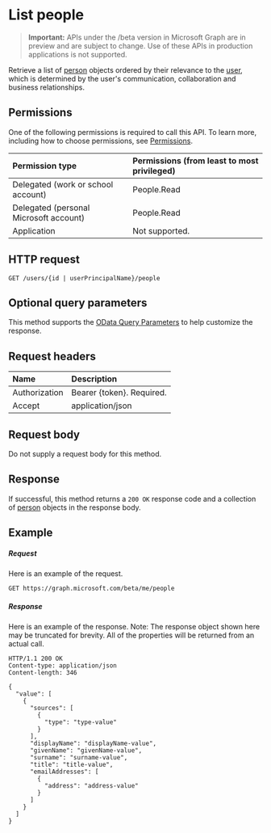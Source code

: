 # List people

> **Important:** APIs under the /beta version in Microsoft Graph are in preview and are subject to change. Use of these APIs in production applications is not supported.

Retrieve a list of [person](../resources/person.md) objects ordered by their relevance to the [user](../resources/user.md), which is determined by the user's communication, collaboration and business relationships.
## Permissions
One of the following permissions is required to call this API. To learn more, including how to choose permissions, see [Permissions](../../../concepts/permissions_reference.md).
 

|Permission type      | Permissions (from least to most privileged)              |
|:--------------------|:---------------------------------------------------------|
|Delegated (work or school account) | People.Read    |
|Delegated (personal Microsoft account) | People.Read    |
|Application | Not supported. |

## HTTP request
<!-- { "blockType": "ignored" } -->
```http
GET /users/{id | userPrincipalName}/people
```
## Optional query parameters
This method supports the [OData Query Parameters](http://developer.microsoft.com/en-us/graph/docs/overview/query_parameters) to help customize the response.


## Request headers
| Name      |Description|
|:----------|:----------|
| Authorization  | Bearer {token}. Required. |
| Accept | application/json |

## Request body
Do not supply a request body for this method.

## Response

If successful, this method returns a `200 OK` response code and a collection of [person](../resources/person.md) objects in the response body.
## Example
##### Request
Here is an example of the request.

<!-- {
  "blockType": "request",
  "name": "get_person_collection_beta"
}-->
```http
GET https://graph.microsoft.com/beta/me/people
```

##### Response
Here is an example of the response. Note: The response object shown here may be truncated for brevity. All of the properties will be returned from an actual call.
<!-- {
  "blockType": "response",
  "truncated": true,
  "@odata.type": "microsoft.graph.person",
  "isCollection": true
} -->

```http
HTTP/1.1 200 OK
Content-type: application/json
Content-length: 346

{
  "value": [
    {
      "sources": [
        {
          "type": "type-value"
        }
      ],
      "displayName": "displayName-value",
      "givenName": "givenName-value",
      "surname": "surname-value",
      "title": "title-value",
      "emailAddresses": [
        {
          "address": "address-value"
        }
      ]
    }
  ]
}
```


<!-- uuid: 8fcb5dbc-d5aa-4681-8e31-b001d5168d79
2015-10-25 14:57:30 UTC -->
<!-- {
  "type": "#page.annotation",
  "description": "List people",
  "keywords": "",
  "section": "documentation",
  "tocPath": ""
}-->
